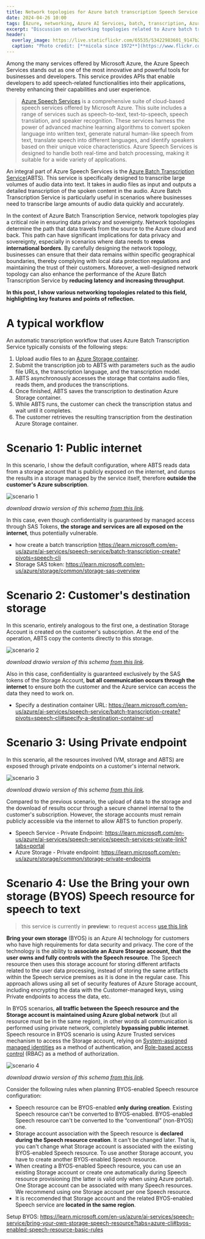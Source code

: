 ```yaml
---
title: Network topologies for Azure batch transcription Speech Service
date: 2024-04-26 10:00
tags: [Azure, networking, Azure AI Services, batch, transcription, Azure AI Speech services]
excerpt: "Discussion on networking topologies related to Azure batch translation service"
header:
  overlay_image: https://live.staticflickr.com/65535/53422983601_9147b2f06b_h.jpg
  caption: "Photo credit: [**nicola since 1972**](https://www.flickr.com/photos/15216811@N06/53422983601/)"
---
```


Among the many services offered by Microsoft Azure, the Azure Speech Services stands out as one of the most innovative and powerful tools for businesses and developers. This service provides APIs that enable developers to add speech-related functionalities into their applications, thereby enhancing their capabilities and user experience.

> [Azure Speech Services](https://learn.microsoft.com/en-us/azure/ai-services/speech-service/overview) is a comprehensive suite of cloud-based speech services offered by Microsoft Azure. This suite includes a range of services such as speech-to-text, text-to-speech, speech translation, and speaker recognition. These services harness the power of advanced machine learning algorithms to convert spoken language into written text, generate natural human-like speech from text, translate speech into different languages, and identify speakers based on their unique voice characteristics. Azure Speech Services is designed to handle both real-time and batch processing, making it suitable for a wide variety of applications.

An integral part of Azure Speech Services is the [Azure Batch Transcription Service](https://learn.microsoft.com/en-us/azure/ai-services/speech-service/batch-transcription)(ABTS). This service is specifically designed to transcribe large volumes of audio data into text. It takes in audio files as input and outputs a detailed transcription of the spoken content in the audio. Azure Batch Transcription Service is particularly useful in scenarios where businesses need to transcribe large amounts of audio data quickly and accurately.

In the context of Azure Batch Transcription Service, network topologies play a critical role in ensuring data privacy and sovereignty. Network topologies determine the path that data travels from the source to the Azure cloud and back. This path can have significant implications for data privacy and sovereignty, especially in scenarios where data needs to **cross international borders**. By carefully designing the network topology, businesses can ensure that their data remains within specific geographical boundaries, thereby complying with local data protection regulations and maintaining the trust of their customers. Moreover, a well-designed network topology can also enhance the performance of the Azure Batch Transcription Service by **reducing latency and increasing throughput**.

**In this post, I show various networking topologies related to this field, highlighting key features and points of reflection.**

# A typical workflow

An automatic transcription workflow that uses Azure Batch Transcription Service typically consists of the following steps:
1. Upload audio files to an [Azure Storage container](https://learn.microsoft.com/en-us/azure/storage/blobs/storage-blobs-introduction).
2. Submit the transcription job to ABTS with parameters such as the audio file URLs, the transcription language, and the transcription model.
3. ABTS asynchronously accesses the storage that contains audio files, reads them, and produces the transcriptions.
4. Once finished, ABTS saves the transcription to destination Azure Storage container.
5. While ABTS runs, the customer can check the transcription status and wait until it completes.
6. The customer retrieves the resulting transcription from the destination Azure Storage container.

# Scenario 1: Public internet
In this scenario, I show the default configuration, where ABTS reads data from a storage account that is publicly exposed on the internet, and dumps the results in a storage managed by the service itself, therefore **outside the customer's Azure subscription**.

![scenario 1](/assets/post/2024/Speech-Service/scenario1.png)

_download drawio version of this schema [from this link](/assets/post/2024/Speech-Service/Azure-Speech-Service-Architecture.drawio)._


In this case, even though confidentiality is guaranteed by managed access through SAS Tokens, **the storage and services are all exposed on the internet**, thus potentially vulnerable.

* how create a batch transcription <https://learn.microsoft.com/en-us/azure/ai-services/speech-service/batch-transcription-create?pivots=speech-cli>
* Storage SAS token: <https://learn.microsoft.com/en-us/azure/storage/common/storage-sas-overview> 

# Scenario 2: Customer's destination storage
In this scenario, entirely analogous to the first one, a destination Storage Account is created on the customer's subscription. At the end of the operation, ABTS copy the contents directly to this storage.

![scenario 2](/assets/post/2024/Speech-Service/scenario2.png)

_download drawio version of this schema [from this link](/assets/post/2024/Speech-Service/Azure-Speech-Service-Architecture.drawio)._

Also in this case, confidentiality is guaranteed exclusively by the SAS tokens of the Storage Account, **but all communication occurs through the internet** to ensure both the customer and the Azure service can access the data they need to work on.

* Specify a destination container URL: <https://learn.microsoft.com/en-us/azure/ai-services/speech-service/batch-transcription-create?pivots=speech-cli#specify-a-destination-container-url>


# Scenario 3: Using Private endpoint
In this scenario, all the resources involved (VM, storage and ABTS) are exposed through private endpoints on a customer's internal network.

![scenario 3](/assets/post/2024/Speech-Service/scenario3.png)

_download drawio version of this schema [from this link](/assets/post/2024/Speech-Service/Azure-Speech-Service-Architecture.drawio)._

Compared to the previous scenario, the upload of data to the storage and the download of results occur through a secure channel internal to the customer's subscription. However, the storage accounts must remain publicly accessible via the internet to allow ABTS to function properly.

* Speech Service - Private Endpoint: <https://learn.microsoft.com/en-us/azure/ai-services/speech-service/speech-services-private-link?tabs=portal>
* Azure Storage - Private endpoint: <https://learn.microsoft.com/en-us/azure/storage/common/storage-private-endpoints>

# Scenario 4: Use the Bring your own storage (BYOS) Speech resource for speech to text

> this service is currently in **preview**: to request access [use this link](https://aka.ms/cogsvc-cmk)

**Bring your own storage** (BYOS) is an Azure AI technology for customers who have high requirements for data security and privacy. The core of the technology is the ability to **associate an Azure Storage account, that the user owns and fully controls with the Speech resource**. The Speech resource then uses this storage account for storing different artifacts related to the user data processing, instead of storing the same artifacts within the Speech service premises as it is done in the regular case. This approach allows using all set of security features of Azure Storage account, including encrypting the data with the Customer-managed keys, using Private endpoints to access the data, etc.

In BYOS scenarios, **all traffic between the Speech resource and the Storage account is maintained using Azure global network** (but all resource must be in the same region), in other words all communication is performed using private network, completely **bypassing public internet**. Speech resource in BYOS scenario is using Azure Trusted services mechanism to access the Storage account, relying on [System-assigned managed identities](https://learn.microsoft.com/en-us/entra/identity/managed-identities-azure-resources/overview) as a method of authentication, and [Role-based access control](https://learn.microsoft.com/en-us/azure/role-based-access-control/overview) (RBAC) as a method of authorization.

![scenario 4](/assets/post/2024/Speech-Service/scenario4.png)

_download drawio version of this schema [from this link](/assets/post/2024/Speech-Service/Azure-Speech-Service-Architecture.drawio)._

Consider the following rules when planning BYOS-enabled Speech resource configuration:

* Speech resource can be BYOS-enabled **only during creation**. Existing Speech resource can't be converted to BYOS-enabled. BYOS-enabled Speech resource can't be converted to the “conventional” (non-BYOS) one.
* Storage account association with the Speech resource is **declared during the Speech resource creation**. It can't be changed later. That is, you can't change what Storage account is associated with the existing BYOS-enabled Speech resource. To use another Storage account, you have to create another BYOS-enabled Speech resource.
* When creating a BYOS-enabled Speech resource, you can use an existing Storage account or create one automatically during Speech resource provisioning (the latter is valid only when using Azure portal).
One Storage account can be associated with many Speech resources. We recommend using one Storage account per one Speech resource.
* It is reccomended that Storage account and the related BYOS-enabled Speech service are **located in the same region**.

Setup BYOS: <https://learn.microsoft.com/en-us/azure/ai-services/speech-service/bring-your-own-storage-speech-resource?tabs=azure-cli#byos-enabled-speech-resource-basic-rules>
 